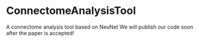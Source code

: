 # ConnectomeAnalysisTool
A connectome analysis tool based on NeuNet
We will publish our code soon after the paper is accepted!
